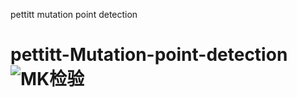 pettitt mutation point detection

# pettitt-Mutation-point-detection![MK检验](https://user-images.githubusercontent.com/71971112/182146027-cb44988a-020e-4362-a6c9-4a8aacf156fb.png)
